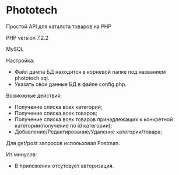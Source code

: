 # Phototech 
Простой API для каталога товаров на PHP

PHP version 7.2.2

MySQL

Настройка:
 - Файл дампа БД находится в корневой папке под названием phototech.sql.
 - Указать свои данные БД в файле config.php.

Возможные действия:
 - Получение списка всех категорий;
 - Получение списка всех товаров;
 - Получение списка всех товаров принадлежащих к конкретной категории(получение по id категории);
 - Добавление/Редактирование/Удаление категории/товара;

Для get/post запросов использовал Postman.

Из минусов:
 - В приложении отсутсвует авторизация.
